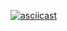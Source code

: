 [![asciicast](https://asciinema.org/a/kvzDTBOkmErxqdK5dgwTJC05e.svg)](https://asciinema.org/a/kvzDTBOkmErxqdK5dgwTJC05e)